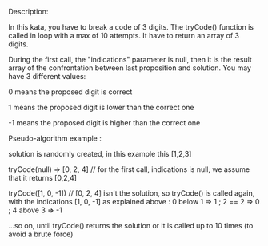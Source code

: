 Description:

In this kata, you have to break a code of 3 digits. The tryCode() function is called in loop with a max of 10 attempts. It have to return an array of 3 digits.

During the first call, the "indications" parameter is null, then it is the result array of the confrontation between last proposition and solution. You may have 3 different values:

0 means the proposed digit is correct

1 means the proposed digit is lower than the correct one

-1 means the proposed digit is higher than the correct one

Pseudo-algorithm example :

solution is randomly created, in this example this [1,2,3]

tryCode(null) => [0, 2, 4] // for the first call, indications is null, we assume that it returns [0,2,4]

tryCode([1, 0, -1]) // [0, 2, 4] isn't the solution, so tryCode() is called again, with the indications [1, 0, -1] as explained above : 0 below 1 => 1 ; 2 == 2 => 0 ; 4 above 3 => -1

...so on, until tryCode() returns the solution or it is called up to 10 times (to avoid a brute force)